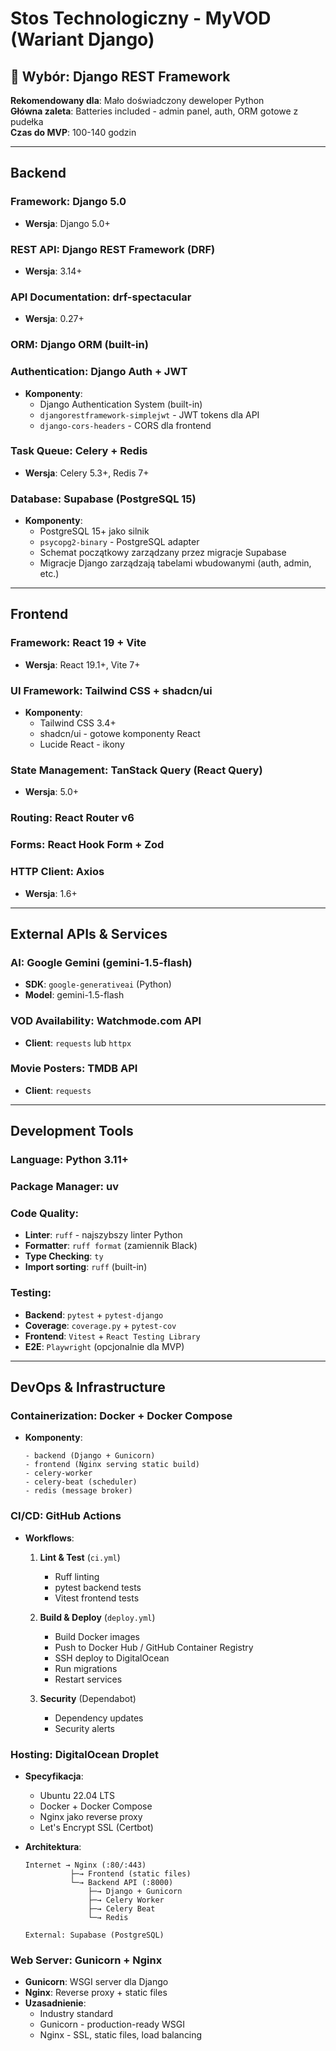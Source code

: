 # Stos Technologiczny - MyVOD (Wariant Django)

## 🎯 Wybór: Django REST Framework

**Rekomendowany dla**: Mało doświadczony deweloper Python  
**Główna zaleta**: Batteries included - admin panel, auth, ORM gotowe z pudełka  
**Czas do MVP**: 100-140 godzin

---

## Backend

### Framework: **Django 5.0**
- **Wersja**: Django 5.0+

### REST API: **Django REST Framework (DRF)**
- **Wersja**: 3.14+

### API Documentation: **drf-spectacular**
- **Wersja**: 0.27+

### ORM: **Django ORM** (built-in)

### Authentication: **Django Auth + JWT**
- **Komponenty**:
  - Django Authentication System (built-in)
  - `djangorestframework-simplejwt` - JWT tokens dla API
  - `django-cors-headers` - CORS dla frontend

### Task Queue: **Celery + Redis**
- **Wersja**: Celery 5.3+, Redis 7+

### Database: **Supabase (PostgreSQL 15)**
- **Komponenty**:
  - PostgreSQL 15+ jako silnik
  - `psycopg2-binary` - PostgreSQL adapter
  - Schemat początkowy zarządzany przez migracje Supabase
  - Migracje Django zarządzają tabelami wbudowanymi (auth, admin, etc.)
  
---

## Frontend

### Framework: **React 19** + **Vite**
- **Wersja**: React 19.1+, Vite 7+

### UI Framework: **Tailwind CSS** + **shadcn/ui**
- **Komponenty**:
  - Tailwind CSS 3.4+
  - shadcn/ui - gotowe komponenty React
  - Lucide React - ikony

### State Management: **TanStack Query** (React Query)
- **Wersja**: 5.0+

### Routing: **React Router v6**

### Forms: **React Hook Form** + **Zod**

### HTTP Client: **Axios**
- **Wersja**: 1.6+

---

## External APIs & Services

### AI: **Google Gemini (gemini-1.5-flash)**
- **SDK**: `google-generativeai` (Python)
- **Model**: gemini-1.5-flash

### VOD Availability: **Watchmode.com API**
- **Client**: `requests` lub `httpx`

### Movie Posters: **TMDB API**
- **Client**: `requests`

---

## Development Tools

### Language: **Python 3.11+**

### Package Manager: **uv**

### Code Quality:
- **Linter**: `ruff` - najszybszy linter Python
- **Formatter**: `ruff format` (zamiennik Black)
- **Type Checking**: `ty`
- **Import sorting**: `ruff` (built-in)

### Testing:
- **Backend**: `pytest` + `pytest-django`
- **Coverage**: `coverage.py` + `pytest-cov`
- **Frontend**: `Vitest` + `React Testing Library`
- **E2E**: `Playwright` (opcjonalnie dla MVP)

---

## DevOps & Infrastructure

### Containerization: **Docker** + **Docker Compose**
- **Komponenty**:
  ```
  - backend (Django + Gunicorn)
  - frontend (Nginx serving static build)
  - celery-worker
  - celery-beat (scheduler)
  - redis (message broker)
  ```

### CI/CD: **GitHub Actions**
- **Workflows**:
  1. **Lint & Test** (`ci.yml`)
     - Ruff linting
     - pytest backend tests
     - Vitest frontend tests
  
  2. **Build & Deploy** (`deploy.yml`)
     - Build Docker images
     - Push to Docker Hub / GitHub Container Registry
     - SSH deploy to DigitalOcean
     - Run migrations
     - Restart services
  
  3. **Security** (Dependabot)
     - Dependency updates
     - Security alerts

### Hosting: **DigitalOcean Droplet**
- **Specyfikacja**:
  - Ubuntu 22.04 LTS
  - Docker + Docker Compose
  - Nginx jako reverse proxy
  - Let's Encrypt SSL (Certbot)
  
- **Architektura**:
  ```
  Internet → Nginx (:80/:443)
            ├─→ Frontend (static files)
            └─→ Backend API (:8000)
                ├─→ Django + Gunicorn
                ├─→ Celery Worker
                ├─→ Celery Beat
                └─→ Redis
  
  External: Supabase (PostgreSQL)
  ```

### Web Server: **Gunicorn** + **Nginx**
- **Gunicorn**: WSGI server dla Django
- **Nginx**: Reverse proxy + static files
- **Uzasadnienie**:
  - Industry standard
  - Gunicorn - production-ready WSGI
  - Nginx - SSL, static files, load balancing